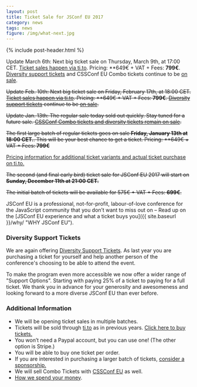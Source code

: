 ```yaml
---
layout: post
title: Ticket Sale for JSConf EU 2017
category: news
tags: news
figure: /img/what-next.jpg
---
```


{% include post-header.html %}

Update March 6th: Next big ticket sale on Thursday, March 9th, at 17:00 CET. [Ticket sales happen via ti.to](https://ti.to/jsconfeu/jsconfeu2017). Pricing: **649€ + VAT + Fees: **799€**. [Diversity support tickets](#diversity) and CSSConf EU Combo tickets continue to be [on sale](https://ti.to/jsconfeu/jsconfeu2017).

<strike>Update Feb. 10th: Next big ticket sale on Friday, February 17th, at 18:00 CET. [Ticket sales happen via ti.to](https://ti.to/jsconfeu/jsconfeu2017). Pricing: **649€ + VAT + Fees: **799€**. [Diversity support tickets](#diversity) continue to be [on sale](https://ti.to/jsconfeu/jsconfeu2017).</strike>

<strike>Update Jan. 13th: The regular sale today sold out quickly. Stay tuned for a future sale. [CSSConf Combo tickets and diversity tickets remain on sale](https://ti.to/jsconfeu/jsconfeu2017).</strike>

<strike>The first large batch of regular tickets goes on sale **Friday, January 13th at 18:00 CET.**. This will be your best chance to get a ticket. Pricing: **649€ + VAT + Fees: **799€**</strike>

[Pricing information for additional ticket variants and actual ticket purchase on ti.to.](https://ti.to/jsconfeu/jsconfeu2017)

<strike>The second (and final early bird) ticket sale for JSConf EU 2017 will start on **Sunday, December 11th at 21:00 CET.**

The initial batch of tickets will be available for 575€ + VAT + Fees: **699€**.</strike>


JSConf EU is a professional, not-for-profit, labour-of-love conference for the JavaScript community that you don’t want to miss out on – Read up on the [JSConf EU experience and what a ticket buys you]({{ site.baseurl }}/why/ "WHY JSConf EU").

<div id="diversity"></div>

### Diversity Support Tickets

We are again offering [Diversity Support Tickets](/diversity-tickets). As last year you are purchasing a ticket for yourself and help another person of the conference's choosing to be able to attend the event.

To make the program even more accessible we now offer a wider range of "Support Options". Starting with paying 25% of a ticket to paying for a full ticket. We thank you in advance for your generosity and awesomeness and looking forward to a more diverse JSConf EU than ever before.

### Additional Information

- We will be opening ticket sales in multiple batches.
- Tickets will be sold through [ti.to](https://ti.to/jsconfeu/jsconfeu2017) as in previous years. [Click here to buy tickets.](https://ti.to/jsconfeu/jsconfeu2017)
- You won’t need a Paypal account, but you can use one! (The other option is Stripe.)
- You will be able to buy one ticket per order.
- If you are interested in purchasing a larger batch of tickets, [consider a sponsorship.](/sponsors/)
- We will sell Combo Tickets with [CSSConf EU](http://2017.cssconf.eu) as well.
- [How we spend your money](http://2013.jsconf.eu/news/2013/06/15/how-we-spend-your-money.html).

